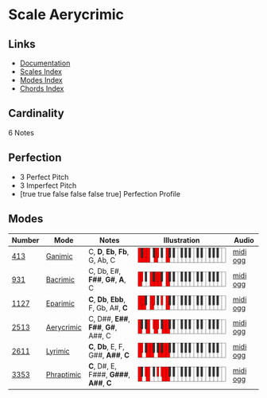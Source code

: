 # Scale Aerycrimic

## Links

- [Documentation](index.md)
- [Scales Index](Scales.md)
- [Modes Index](Modes.md)
- [Chords Index](Chords.md)

## Cardinality

6 Notes

## Perfection

- 3 Perfect Pitch
- 3 Imperfect Pitch
- [true true false false false true] Perfection Profile

## Modes

| Number | Mode | Notes | Illustration | Audio |
|--------|------|-------|--------------|-------|
| [413](https://ianring.com/musictheory/scales/413) | [Ganimic](ModeGanimic.md) | C, **D**, **Eb**, **Fb**, G, Ab, C | ![CNaturalGanimic](ModeCNaturalGanimic.png) | [midi](ModeCNaturalGanimic.mid) [ogg](ModeCNaturalGanimic.ogg) | 
| [931](https://ianring.com/musictheory/scales/931) | [Bacrimic](ModeBacrimic.md) | C, Db, E#, **F##**, **G#**, **A**, C | ![CNaturalBacrimic](ModeCNaturalBacrimic.png) | [midi](ModeCNaturalBacrimic.mid) [ogg](ModeCNaturalBacrimic.ogg) | 
| [1127](https://ianring.com/musictheory/scales/1127) | [Eparimic](ModeEparimic.md) | **C**, **Db**, **Ebb**, F, Gb, A#, **C** | ![CNaturalEparimic](ModeCNaturalEparimic.png) | [midi](ModeCNaturalEparimic.mid) [ogg](ModeCNaturalEparimic.ogg) | 
| [2513](https://ianring.com/musictheory/scales/2513) | [Aerycrimic](ModeAerycrimic.md) | C, D##, **E##**, **F##**, **G#**, A##, C | ![CNaturalAerycrimic](ModeCNaturalAerycrimic.png) | [midi](ModeCNaturalAerycrimic.mid) [ogg](ModeCNaturalAerycrimic.ogg) | 
| [2611](https://ianring.com/musictheory/scales/2611) | [Lyrimic](ModeLyrimic.md) | **C**, **Db**, E, F, G##, **A##**, **C** | ![CNaturalLyrimic](ModeCNaturalLyrimic.png) | [midi](ModeCNaturalLyrimic.mid) [ogg](ModeCNaturalLyrimic.ogg) | 
| [3353](https://ianring.com/musictheory/scales/3353) | [Phraptimic](ModePhraptimic.md) | **C**, D#, E, F###, **G###**, **A##**, **C** | ![CNaturalPhraptimic](ModeCNaturalPhraptimic.png) | [midi](ModeCNaturalPhraptimic.mid) [ogg](ModeCNaturalPhraptimic.ogg) | 

